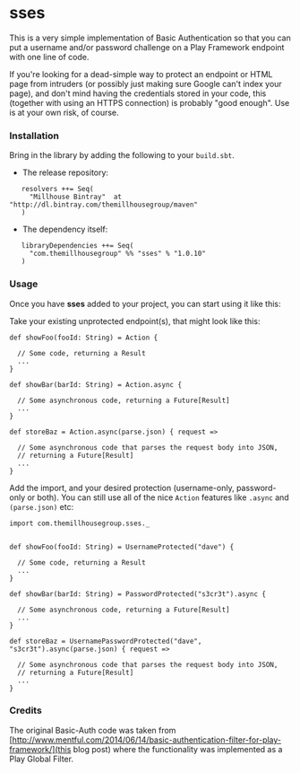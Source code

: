 sses
============================

This is a very simple implementation of Basic Authentication so that you can put
a username and/or password challenge on a Play Framework endpoint with one line of code.

If you're looking for a dead-simple way to protect an endpoint or HTML page from intruders (or possibly just making sure Google can't index your page), and don't mind having the credentials stored in your code, this (together with using an HTTPS connection) is probably "good enough". Use is at your own risk, of course.


### Installation

Bring in the library by adding the following to your ```build.sbt```. 

  - The release repository: 

```
   resolvers ++= Seq(
     "Millhouse Bintray"  at "http://dl.bintray.com/themillhousegroup/maven"
   )
```
  - The dependency itself: 

```
   libraryDependencies ++= Seq(
     "com.themillhousegroup" %% "sses" % "1.0.10"
   )

```

### Usage

Once you have __sses__ added to your project, you can start using it like this:


Take your existing unprotected endpoint(s), that might look like this:

```
def showFoo(fooId: String) = Action {

  // Some code, returning a Result
  ...
}

def showBar(barId: String) = Action.async {

  // Some asynchronous code, returning a Future[Result]
  ...
}

def storeBaz = Action.async(parse.json) { request =>

  // Some asynchronous code that parses the request body into JSON, 
  // returning a Future[Result]
  ...
}
```

Add the import, and your desired protection (username-only, password-only or both). You can still use all of the nice `Action` features like `.async` and `(parse.json)` etc:

```
import com.themillhousegroup.sses._


def showFoo(fooId: String) = UsernameProtected("dave") {

  // Some code, returning a Result
  ...
}

def showBar(barId: String) = PasswordProtected("s3cr3t").async {

  // Some asynchronous code, returning a Future[Result]
  ...
}

def storeBaz = UsernamePasswordProtected("dave", "s3cr3t").async(parse.json) { request =>

  // Some asynchronous code that parses the request body into JSON, 
  // returning a Future[Result]
  ...
}
```




### Credits

The original Basic-Auth code was taken from [http://www.mentful.com/2014/06/14/basic-authentication-filter-for-play-framework/](this blog post)
where the functionality was implemented as a Play Global Filter. 
